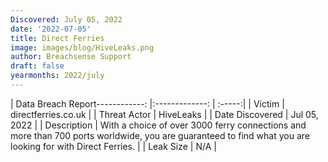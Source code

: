 ```yaml
---
Discovered: July 05, 2022
date: '2022-07-05'
title: Direct Ferries
image: images/blog/HiveLeaks.png
author: Breachsense Support
draft: false
yearmonths: 2022/july
---
```


| Data Breach Report------------:     |:-------------:    | :-----:|
| Victim      | directferries.co.uk      | 
| Threat Actor      | HiveLeaks      | 
| Date Discovered      | Jul 05, 2022      | 
| Description      | With a choice of over 3000 ferry connections and more than 700 ports worldwide, you are guaranteed to find what you are looking for with Direct Ferries.      | 
| Leak Size      | N/A      | 


